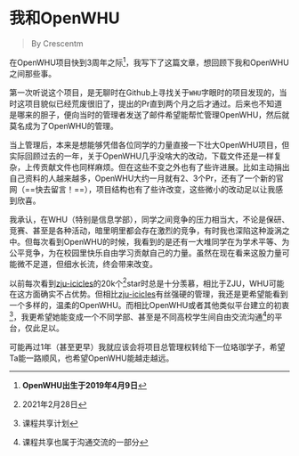 # 我和OpenWHU

> By Crescentm

在OpenWHU项目快到3周年之际[^1]，我写下了这篇文章，想回顾下我和OpenWHU之间那些事。

第一次听说这个项目，是无聊时在Github上寻找关于`WHU`字眼时的项目发现的，当时这项目貌似已经荒废很旧了，提出的Pr直到两个月之后才通过。后来也不知道是哪来的胆子，便向当时的管理者发送了邮件希望能帮忙管理OpenWHU，然后就莫名成为了OpenWHU的管理。

当上管理后，本来是想能够凭借各位同学的力量直接一下壮大OpenWHU项目，但实际回顾过去的一年，关于OpenWHU几乎没啥大的改动，下载文件还是一样复杂，上传贡献文件也同样麻烦。但在这些不变之外也有了些许进展。比如主动捐出自己资料的人越来越多，OpenWHU大约一月就有2、3个Pr，还有了一个新的官网（==快去留言！==），项目结构也有了些许改变，这些微小的改动足以让我感到欣喜。

我承认，在WHU（特别是信息学部），同学之间竞争的压力相当大，不论是保研、竞赛、甚至是各种活动，暗里明里都会存在激烈的竞争，有时我也深陷这种漩涡之中。但每次看到OpenWHU的时候，我看到的是还有一大堆同学在为学术平等、为公平竞争，为在校园里快乐自由学习贡献自己的力量。虽然在现在看来这股力量可能微不足道，但细水长流，终会带来改变。

以前每次看到[zju-icicles](https://github.com/QSCTech/zju-icicles)的20k个[^2]star时总是十分羡慕，相比于ZJU，WHU可能在这方面确实不占优势。但相比[zju-icicles](https://github.com/QSCTech/zju-icicles)有丝强硬的管理，我还是更希望能看到一个多样的，温柔的OpenWHU。而相比OpenWHU或者其他类似平台建立的初衷[^3]，我更希望她能变成一个不同学部、甚至是不同高校学生间自由交流沟通[^4]的平台，仅此足以。

可能再过1年（甚至更早）我就应该会将项目总管理权转给下一位珞珈学子，希望Ta能一路顺风，也希望OpenWHU能越走越远。

[^1]: **OpenWHU出生于2019年4月9日**
[^2]: 2021年2月28日
[^3]: 课程共享计划
[^4]: 课程共享也属于沟通交流的一部分